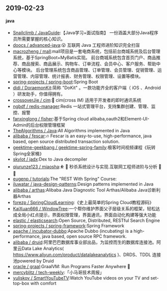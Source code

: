 ## 2019-02-23

#### java
* [Snailclimb / JavaGuide](https://github.com/Snailclimb/JavaGuide):【Java学习+面试指南】 一份涵盖大部分Java程序员所需要掌握的核心知识。
* [doocs / advanced-java](https://github.com/doocs/advanced-java):😮 互联网 Java 工程师进阶知识完全扫盲
* [macrozheng / mall](https://github.com/macrozheng/mall):mall项目是一套电商系统，包括前台商城系统及后台管理系统，基于SpringBoot+MyBatis实现。 前台商城系统包含首页门户、商品推荐、商品搜索、商品展示、购物车、订单流程、会员中心、客户服务、帮助中心等模块。 后台管理系统包含商品管理、订单管理、会员管理、促销管理、运营管理、内容管理、统计报表、财务管理、权限管理、设置等模块。
* [spring-projects / spring-boot](https://github.com/spring-projects/spring-boot):Spring Boot
* [didi / DoraemonKit](https://github.com/didi/DoraemonKit):简称 "DoKit" 。一款功能齐全的客户端（ iOS 、Android ）研发助手，你值得拥有。
* [crossoverJie / cim](https://github.com/crossoverJie/cim):📲 cim(cross IM) 适用于开发者的即时通讯系统
* [ngbdf / redis-manager](https://github.com/ngbdf/redis-manager):Redis 一站式管理平台，支持集群创建、管理、监控、报警
* [fanxinglong / fisher](https://github.com/fanxinglong/fisher):基于Spring cloud alibaba,oauth2和Element-UI-Admin的后台权限管理框架
* [TheAlgorithms / Java](https://github.com/TheAlgorithms/Java):All Algorithms implemented in Java
* [alibaba / fescar](https://github.com/alibaba/fescar):🔥 Fescar is an easy-to-use, high-performance, java based, open source distributed transaction solution.
* [geektime-geekbang / geektime-spring-family](https://github.com/geektime-geekbang/geektime-spring-family):极客时间视频课程《玩转Spring全家桶》
* [skylot / jadx](https://github.com/skylot/jadx):Dex to Java decompiler
* [qiurunze123 / miaosha](https://github.com/qiurunze123/miaosha):⛹️ 🐘 秒杀系统设计与实现.互联网工程师进阶与分析 🙋 🐓
* [eugenp / tutorials](https://github.com/eugenp/tutorials):The "REST With Spring" Course:
* [iluwatar / java-design-patterns](https://github.com/iluwatar/java-design-patterns):Design patterns implemented in Java
* [alibaba / arthas](https://github.com/alibaba/arthas):Alibaba Java Diagnostic Tool Arthas/Alibaba Java诊断利器Arthas
* [forezp / SpringCloudLearning](https://github.com/forezp/SpringCloudLearning):《史上最简单的Spring Cloud教程源码》
* [KaiXuan666 / WindowTree](https://github.com/KaiXuan666/WindowTree):一个帮你维护界面父子层级关系的框架，轻松达成全局小红点提示，界面权限管理，界面通讯，界面自动化构建等强大功能
* [elastic / elasticsearch](https://github.com/elastic/elasticsearch):Open Source, Distributed, RESTful Search Engine
* [spring-projects / spring-framework](https://github.com/spring-projects/spring-framework):Spring Framework
* [apache / incubator-dubbo](https://github.com/apache/incubator-dubbo):Apache Dubbo (incubating) is a high-performance, java based, open source RPC framework.
* [alibaba / druid](https://github.com/alibaba/druid):阿里巴巴数据库事业部出品，为监控而生的数据库连接池。阿里云Data Lake Analytics( https://www.aliyun.com/product/datalakeanalytics )、DRDS、TDDL 连接池powered by Druid
* [oracle / graal](https://github.com/oracle/graal):GraalVM: Run Programs Faster Anywhere 🚀
* [mercyblitz / tech-weekly](https://github.com/mercyblitz/tech-weekly):「小马哥技术周报」
* [yuliskov / SmartYouTubeTV](https://github.com/yuliskov/SmartYouTubeTV):Watch YouTube videos on your TV and set-top-box with comfort
